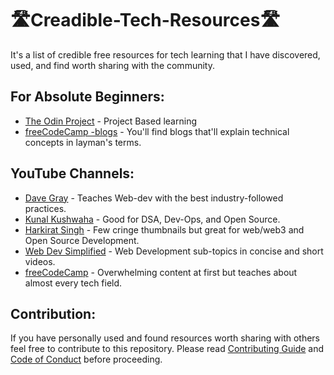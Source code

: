 # 🛣Creadible-Tech-Resources🛣

It's a list of credible free resources for tech learning that I have discovered, used, and find worth sharing with the community.

## For Absolute Beginners:


- [The Odin Project](https://www.theodinproject.com/) - Project Based learning
- [freeCodeCamp -blogs](https://www.freecodecamp.org/news/tag/blog/) - You'll find blogs that'll explain technical concepts in layman's terms.

## YouTube Channels:


- [Dave Gray](https://www.youtube.com/@DaveGrayTeachesCode) - Teaches Web-dev with the best industry-followed practices.
- [Kunal Kushwaha](https://www.youtube.com/@KunalKushwaha) - Good for DSA, Dev-Ops, and Open Source.
- [Harkirat Singh](https://www.youtube.com/@WebDevSimplified) - Few cringe thumbnails but great for web/web3 and Open Source Development.
- [Web Dev Simplified](https://www.youtube.com/@WebDevSimplified) - Web Development sub-topics in concise and short videos.
- [freeCodeCamp](https://www.youtube.com/@freecodecamp) - Overwhelming content at first but teaches about almost every tech field.

## Contribution:

If you have personally used and found resources worth sharing with others feel free to contribute to this repository. Please read [Contributing Guide]() and [Code of Conduct]() before proceeding.
